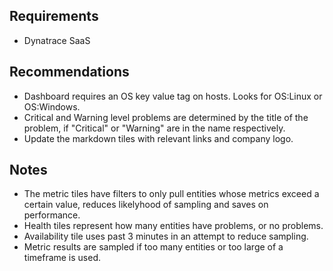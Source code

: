 ## Requirements
* Dynatrace SaaS

## Recommendations
* Dashboard requires an OS key value tag on hosts. Looks for OS:Linux or OS:Windows.
* Critical and Warning level problems are determined by the title of the problem, if "Critical" or "Warning" are in the name respectively.
* Update the markdown tiles with relevant links and company logo.

## Notes
* The metric tiles have filters to only pull entities whose metrics exceed a certain value, reduces likelyhood of sampling and saves on performance.
* Health tiles represent how many entities have problems, or no problems.
* Availability tile uses past 3 minutes in an attempt to reduce sampling.
* Metric results are sampled if too many entities or too large of a timeframe is used.
